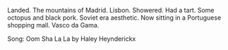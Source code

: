 Landed. The mountains of Madrid. Lisbon. Showered. Had a tart. Some octopus and black pork. Soviet era aesthetic. Now sitting in a Portuguese shopping mall. Vasco da Gama.

Song: Oom Sha La La by Haley Heynderickx
